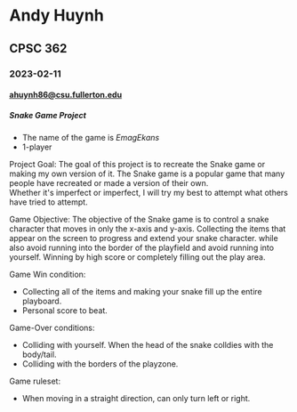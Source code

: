 # Andy Huynh
## CPSC 362
### 2023-02-11
#### ahuynh86@csu.fullerton.edu
##### Snake Game Project

- The name of the game is *EmagEkans*
- 1-player


Project Goal:
The goal of this project is to recreate the Snake game or making my own version of it.
The Snake game is a popular game that many people have recreated or made a version of their own. 
Whether it's imperfect or imperfect, I will try my best to attempt what others have tried to attempt. 


Game Objective:
The objective of the Snake game is to control a snake character that moves in only the x-axis and y-axis.
Collecting the items that appear on the screen to progress and extend your snake character. while also 
avoid running into the border of the playfield and avoid running into yourself. Winning by high score
or completely filling out the play area.


Game Win condition:
- Collecting all of the items and making your snake fill up the entire playboard.
- Personal score to beat.

Game-Over conditions:
- Colliding with yourself. When the head of the snake colldies with the body/tail.
- Colliding with the borders of the playzone.


Game ruleset:
- When moving in a straight direction, can only turn left or right.
